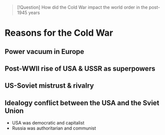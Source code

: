> [!Question] How did the Cold War impact the world order in the post-1945 years

# Reasons for the Cold War

## Power vacuum in Europe

## Post-WWII rise of USA & USSR as superpowers

## US-Soviet mistrust & rivalry


## Idealogy conflict between the USA and the Sviet Union

- USA was democratic and capitalist
- Russia was authoritarian and communist
